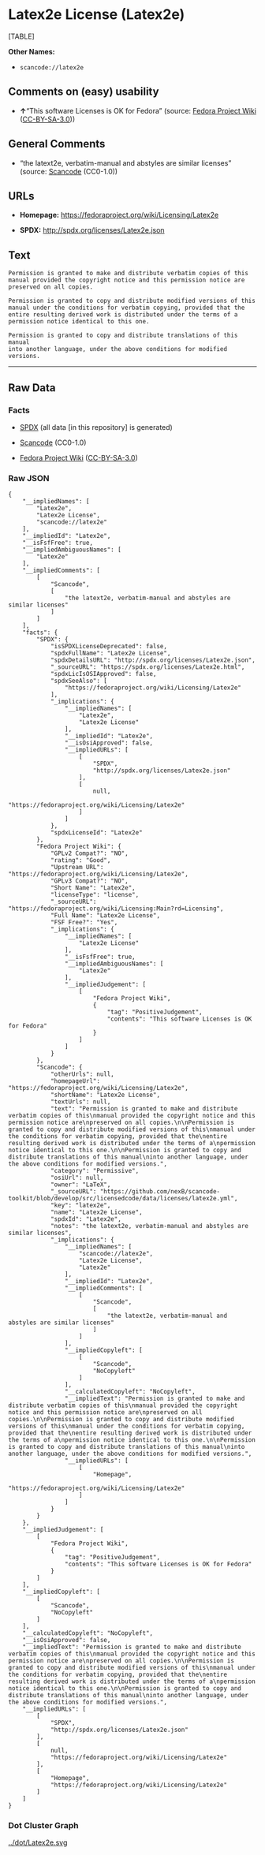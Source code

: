 Latex2e License (Latex2e)
=========================

[TABLE]

**Other Names:**

-   `scancode://latex2e`

Comments on (easy) usability
----------------------------

-   **↑**“This software Licenses is OK for Fedora” (source: [Fedora
    Project
    Wiki](https://fedoraproject.org/wiki/Licensing:Main?rd=Licensing "Fedora Project Wiki")
    ([CC-BY-SA-3.0](https://creativecommons.org/licenses/by-sa/3.0/legalcode "CC-BY-SA-3.0")))

General Comments
----------------

-   “the latext2e, verbatim-manual and abstyles are similar licenses”
    (source:
    [Scancode](https://github.com/nexB/scancode-toolkit/blob/develop/src/licensedcode/data/licenses/latex2e.yml "Scancode")
    (CC0-1.0))

URLs
----

-   **Homepage:** https://fedoraproject.org/wiki/Licensing/Latex2e

-   **SPDX:** http://spdx.org/licenses/Latex2e.json

Text
----

    Permission is granted to make and distribute verbatim copies of this
    manual provided the copyright notice and this permission notice are
    preserved on all copies.

    Permission is granted to copy and distribute modified versions of this
    manual under the conditions for verbatim copying, provided that the
    entire resulting derived work is distributed under the terms of a
    permission notice identical to this one.

    Permission is granted to copy and distribute translations of this manual
    into another language, under the above conditions for modified versions.

------------------------------------------------------------------------

Raw Data
--------

### Facts

-   [SPDX](https://spdx.org/licenses/Latex2e.html "SPDX") (all data \[in
    this repository\] is generated)

-   [Scancode](https://github.com/nexB/scancode-toolkit/blob/develop/src/licensedcode/data/licenses/latex2e.yml "Scancode")
    (CC0-1.0)

-   [Fedora Project
    Wiki](https://fedoraproject.org/wiki/Licensing:Main?rd=Licensing "Fedora Project Wiki")
    ([CC-BY-SA-3.0](https://creativecommons.org/licenses/by-sa/3.0/legalcode "CC-BY-SA-3.0"))

### Raw JSON

    {
        "__impliedNames": [
            "Latex2e",
            "Latex2e License",
            "scancode://latex2e"
        ],
        "__impliedId": "Latex2e",
        "__isFsfFree": true,
        "__impliedAmbiguousNames": [
            "Latex2e"
        ],
        "__impliedComments": [
            [
                "Scancode",
                [
                    "the latext2e, verbatim-manual and abstyles are similar licenses"
                ]
            ]
        ],
        "facts": {
            "SPDX": {
                "isSPDXLicenseDeprecated": false,
                "spdxFullName": "Latex2e License",
                "spdxDetailsURL": "http://spdx.org/licenses/Latex2e.json",
                "_sourceURL": "https://spdx.org/licenses/Latex2e.html",
                "spdxLicIsOSIApproved": false,
                "spdxSeeAlso": [
                    "https://fedoraproject.org/wiki/Licensing/Latex2e"
                ],
                "_implications": {
                    "__impliedNames": [
                        "Latex2e",
                        "Latex2e License"
                    ],
                    "__impliedId": "Latex2e",
                    "__isOsiApproved": false,
                    "__impliedURLs": [
                        [
                            "SPDX",
                            "http://spdx.org/licenses/Latex2e.json"
                        ],
                        [
                            null,
                            "https://fedoraproject.org/wiki/Licensing/Latex2e"
                        ]
                    ]
                },
                "spdxLicenseId": "Latex2e"
            },
            "Fedora Project Wiki": {
                "GPLv2 Compat?": "NO",
                "rating": "Good",
                "Upstream URL": "https://fedoraproject.org/wiki/Licensing/Latex2e",
                "GPLv3 Compat?": "NO",
                "Short Name": "Latex2e",
                "licenseType": "license",
                "_sourceURL": "https://fedoraproject.org/wiki/Licensing:Main?rd=Licensing",
                "Full Name": "Latex2e License",
                "FSF Free?": "Yes",
                "_implications": {
                    "__impliedNames": [
                        "Latex2e License"
                    ],
                    "__isFsfFree": true,
                    "__impliedAmbiguousNames": [
                        "Latex2e"
                    ],
                    "__impliedJudgement": [
                        [
                            "Fedora Project Wiki",
                            {
                                "tag": "PositiveJudgement",
                                "contents": "This software Licenses is OK for Fedora"
                            }
                        ]
                    ]
                }
            },
            "Scancode": {
                "otherUrls": null,
                "homepageUrl": "https://fedoraproject.org/wiki/Licensing/Latex2e",
                "shortName": "Latex2e License",
                "textUrls": null,
                "text": "Permission is granted to make and distribute verbatim copies of this\nmanual provided the copyright notice and this permission notice are\npreserved on all copies.\n\nPermission is granted to copy and distribute modified versions of this\nmanual under the conditions for verbatim copying, provided that the\nentire resulting derived work is distributed under the terms of a\npermission notice identical to this one.\n\nPermission is granted to copy and distribute translations of this manual\ninto another language, under the above conditions for modified versions.",
                "category": "Permissive",
                "osiUrl": null,
                "owner": "LaTeX",
                "_sourceURL": "https://github.com/nexB/scancode-toolkit/blob/develop/src/licensedcode/data/licenses/latex2e.yml",
                "key": "latex2e",
                "name": "Latex2e License",
                "spdxId": "Latex2e",
                "notes": "the latext2e, verbatim-manual and abstyles are similar licenses",
                "_implications": {
                    "__impliedNames": [
                        "scancode://latex2e",
                        "Latex2e License",
                        "Latex2e"
                    ],
                    "__impliedId": "Latex2e",
                    "__impliedComments": [
                        [
                            "Scancode",
                            [
                                "the latext2e, verbatim-manual and abstyles are similar licenses"
                            ]
                        ]
                    ],
                    "__impliedCopyleft": [
                        [
                            "Scancode",
                            "NoCopyleft"
                        ]
                    ],
                    "__calculatedCopyleft": "NoCopyleft",
                    "__impliedText": "Permission is granted to make and distribute verbatim copies of this\nmanual provided the copyright notice and this permission notice are\npreserved on all copies.\n\nPermission is granted to copy and distribute modified versions of this\nmanual under the conditions for verbatim copying, provided that the\nentire resulting derived work is distributed under the terms of a\npermission notice identical to this one.\n\nPermission is granted to copy and distribute translations of this manual\ninto another language, under the above conditions for modified versions.",
                    "__impliedURLs": [
                        [
                            "Homepage",
                            "https://fedoraproject.org/wiki/Licensing/Latex2e"
                        ]
                    ]
                }
            }
        },
        "__impliedJudgement": [
            [
                "Fedora Project Wiki",
                {
                    "tag": "PositiveJudgement",
                    "contents": "This software Licenses is OK for Fedora"
                }
            ]
        ],
        "__impliedCopyleft": [
            [
                "Scancode",
                "NoCopyleft"
            ]
        ],
        "__calculatedCopyleft": "NoCopyleft",
        "__isOsiApproved": false,
        "__impliedText": "Permission is granted to make and distribute verbatim copies of this\nmanual provided the copyright notice and this permission notice are\npreserved on all copies.\n\nPermission is granted to copy and distribute modified versions of this\nmanual under the conditions for verbatim copying, provided that the\nentire resulting derived work is distributed under the terms of a\npermission notice identical to this one.\n\nPermission is granted to copy and distribute translations of this manual\ninto another language, under the above conditions for modified versions.",
        "__impliedURLs": [
            [
                "SPDX",
                "http://spdx.org/licenses/Latex2e.json"
            ],
            [
                null,
                "https://fedoraproject.org/wiki/Licensing/Latex2e"
            ],
            [
                "Homepage",
                "https://fedoraproject.org/wiki/Licensing/Latex2e"
            ]
        ]
    }

### Dot Cluster Graph

[../dot/Latex2e.svg](../dot/Latex2e.svg "../dot/Latex2e.svg")